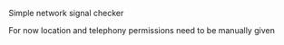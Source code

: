 Simple network signal checker

For now location and telephony  permissions need to be manually given
